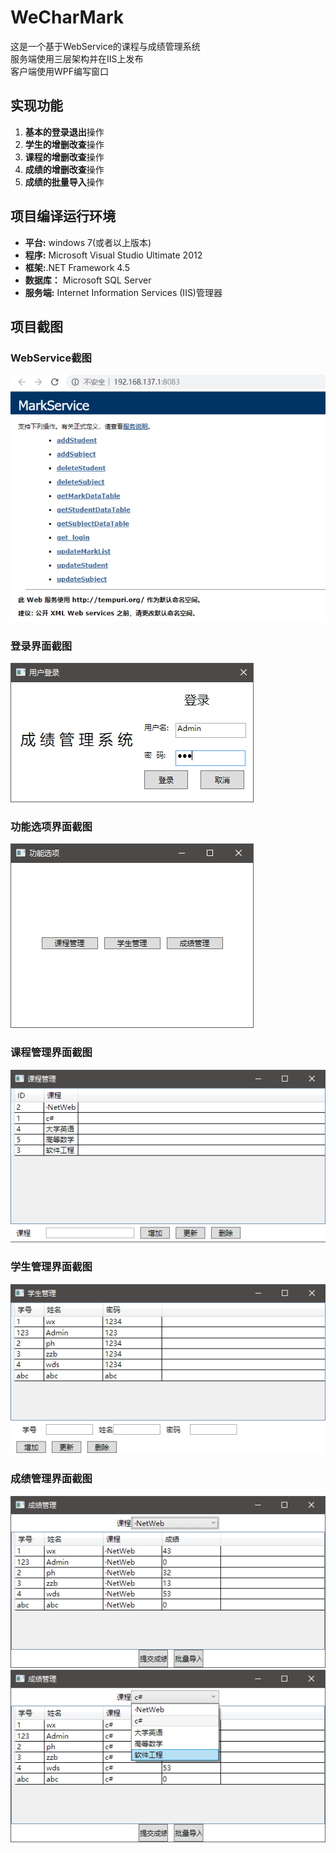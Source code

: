 # WeCharMark

这是一个基于WebService的课程与成绩管理系统   
服务端使用三层架构并在IIS上发布   
客户端使用WPF编写窗口
## 实现功能
  1. **基本的登录退出**操作
  1. **学生的增删改查**操作
  2. **课程的增删改查**操作
  3. **成绩的增删改查**操作
  4. **成绩的批量导入**操作

## 项目编译运行环境
* **平台:** windows 7(或者以上版本)
* **程序:** Microsoft Visual Studio Ultimate 2012
* **框架:**.NET Framework 4.5
* **数据库：** Microsoft SQL Server
* **服务端:** Internet Information Services (IIS)管理器
  
## 项目截图
### WebService截图   
![请重新加载](/MdImage/WebServiceImage.png "WebService截图 ")
### 登录界面截图   
![请重新加载](/MdImage/LoginImage.png "WebService截图 ")
### 功能选项界面截图   
![请重新加载](/MdImage/OptionImage.png "功能选项界面截图 ")
### 课程管理界面截图   
![请重新加载](/MdImage/ClassManageImage.png "课程管理界面截图 ")
### 学生管理界面截图   
![请重新加载](/MdImage/StudentManageImage.png "学生管理界面截图 ")
### 成绩管理界面截图   
![请重新加载](/MdImage/GradeManageImage1.png "成绩管理界面截图1 ")
![请重新加载](/MdImage/GradeManageImage2.png "成绩管理界面截图2 ")


